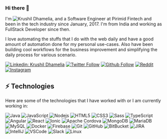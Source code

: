 ### Hi there 👋

I'm ![Krushil Dhamelia](https://img.shields.io/badge/Krushil-Dhamelia-orange), and a Software Engineer at Pirimid Fintech and been in the tech industry since January, 2017. I'm from India and working as FullStack Developer since then.

I love automating the stuffs that I do with the web daily and have a good amount of automation done for my personal use-cases. Also have been building cool workflows for the business improvement and simplifying the daily process for various scenario.

[![Linkedin: Krushil Dhamelia](https://img.shields.io/badge/-Linkedin-blue?style=flat-square&logo=Linkedin&logoColor=white&link=https://www.linkedin.com/in/krushil-dhamelia-6b5b97a4/)](https://www.linkedin.com/in/krushil-dhamelia-6b5b97a4/)
[![Twitter Follow](https://img.shields.io/twitter/follow/KDHAMELIA?style=social)](https://twitter.com/KDHAMELIA)
[![Github Follow](https://img.shields.io/github/followers/krushildhamelia?label=Follow-Krushil%20Dhamelia&style=social)](https://github.com/krushildhamelia/)
[![Reddit](https://img.shields.io/reddit/user-karma/combined/devils_favorite_kd?label=Krushil%20Dhamelia&style=social)](https://www.reddit.com/user/devils_favorite_kd)
[![Instagram](https://img.shields.io/badge/-Instagram-c7008f?style=flat-square&logo=Instagram&logoColor=fcbb1e&link=https://www.instagram.com/devils_favourite_demon_kd/)](https://www.instagram.com/devils_favourite_demon_kd/)

## ⚡ Technologies

Here are some of the technologies that I have worked with or I am currently working in:

![Java](https://img.shields.io/badge/-Java-007396?style=flat-square&logo=java)
![JavaScript](https://img.shields.io/badge/-JavaScript-black?style=flat-square&logo=javascript)
![Nodejs](https://img.shields.io/badge/-Nodejs-339933?style=flat-square&logo=Node.js&logoColor=white)
![HTML5](https://img.shields.io/badge/-HTML5-E34F26?style=flat-square&logo=html5&logoColor=white)
![CSS3](https://img.shields.io/badge/-CSS3-1572B6?style=flat-square&logo=css3)
![Sass](https://img.shields.io/badge/-Sass-CC6699?style=flat-square&logo=sass&logoColor=white)
![TypeScript](https://img.shields.io/badge/-TypeScript-007ACC?style=flat-square&logo=typescript)
![Angular](https://img.shields.io/badge/-Angular-DD0031?style=flat-square&logo=angular)
![React](https://img.shields.io/badge/-React-61DAFB?style=flat-square&logo=React&logoColor=white)
![Ionic](https://img.shields.io/badge/-Ionic-3880FF?style=flat-square&logo=ionic&logoColor=white)
![Apache Cordova](https://img.shields.io/badge/-Apache%20Cordova-E8E8E8?style=flat-square&logo=ionic&logoColor=black)
![MongoDB](https://img.shields.io/badge/-MongoDB-black?style=flat-square&logo=mongodb)
![MariaDB](https://img.shields.io/badge/-MariaDB-003545?style=flat-square&logo=MariaDB&logoColor=white)
![MySQL](https://img.shields.io/badge/-MySQL-4479A1?style=flat-square&logo=mysql&logoColor=white)
![Docker](https://img.shields.io/badge/-Docker-2496ED?style=flat-square&logo=docker&logoColor=white)
![Firebase](https://img.shields.io/badge/Firebase-FFCA28?style=flat-square&logo=firebase&logoColor=white)
![Git](https://img.shields.io/badge/-Git-black?style=flat-square&logo=git)
![GitHub](https://img.shields.io/badge/-GitHub-181717?style=flat-square&logo=github)
![BitBucket](https://img.shields.io/badge/-BitBucket-darkblue?style=flat-square&logo=bitbucket)
![JIRA](https://img.shields.io/badge/-JIRA-0052CC?style=flat-square&logo=jira)
![IntelliJ](https://img.shields.io/badge/-IntelliJ%20IDEA-black?style=flat-square&logo=intellij-idea&logoColor=white)
![VSCode](https://img.shields.io/badge/-VSCode-007ACC?style=flat-square&logo=visual-studio-code&logoColor=white)
![Slack](https://img.shields.io/badge/-Slack-4A154B?style=flat-square&logo=Slack&logoColor=white)
![Linux](https://img.shields.io/badge/-Linux-FCC624?style=flat-square&logo=Linux&logoColor=black)
<!--
**krushildhamelia/krushildhamelia** is a ✨ _special_ ✨ repository because its `README.md` (this file) appears on your GitHub profile.

Here are some ideas to get you started:

- 🔭 I’m currently working on ...
- 🌱 I’m currently learning ...
- 👯 I’m looking to collaborate on ...
- 🤔 I’m looking for help with ...
- 💬 Ask me about ...
- 📫 How to reach me: ...
- 😄 Pronouns: ...
- ⚡ Fun fact: ...
-->
